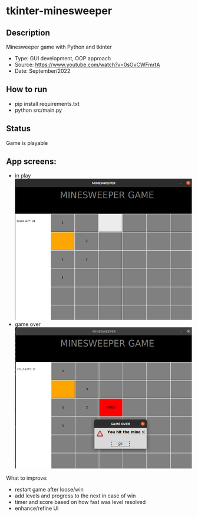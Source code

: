 # tkinter-minesweeper

## Description
Minesweeper game with Python and tkinter

- Type: GUI development, OOP approach
- Source: https://www.youtube.com/watch?v=0sOvCWFmrtA
- Date: September/2022

## How to run
- pip install requirements.txt
- python src/main.py

## Status
Game is playable

## App screens:
- in play
![img.png](images/img.png)
- game over
![img_1.png](images/img_1.png)


What to improve:
- restart game after loose/win
- add levels and progress to the next in case of win
- timer and score based on how fast was level resolved
- enhance/refine UI
